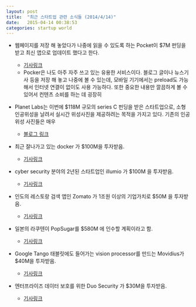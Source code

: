 ```yaml
---
layout: post
title:  "최근 스타트업 관련 소식들 (2014/4/14)"
date:   2015-04-14 00:38:53
categories: startup world
---
```


- 웹페이지를 저장 해 놓았다가 나중에 읽을 수 있도록 하는 Pocket이 $7M 펀딩을 받고 최신 앱으로 업데이트 했다고 한다. 
	- [기사링크](http://venturebeat.com/2015/04/14/pocket-raises-7-million-and-launches-a-new-responsive-web-app-to-help-you-read-things-later/)
	- Pocker은 나도 아주 자주 쓰고 있는 유용한 서비스이다. 블로그 글이나 뉴스기사 등을 저장 해 놓고 나중에 볼 수 있는데, 모바일 기기에서는 preload도 가능해서 인터넷 연결이 없이도 사용 가능하다. 또한 중요한 내용만 깔끔하게 볼 수 있어서 컨텐츠 소비를 하는 데 굉장히 


- Planet Labs는 이번에 $118M 규모의 series C 펀딩을 받은 스타트업으로, 소형 인공위성을 날려서 실시간 위성사진을 제공하려는 목적을 가지고 있다. 기존의 인공위성 사진들은 매우
	- [블로그 링크](https://www.planet.com/pulse/)

- 최근 잘나가고 있는 docker 가 $100M을 투자받음.
	- [기사링크](http://bits.blogs.nytimes.com/2015/04/14/docker-raises-another-95-million-in-funding/?_r=0)

- cyber security 분야의 2년된 스타트업인 illumio 가 $100M 을 투자받음.
	- [기사링크](http://fortune.com/2015/04/14/security-startup-illumio-raises-100-million/)

- 인도의 레스토랑 검색 앱인 Zomato 가 1조원 이상의 기업가치로 $50M 을 투자받음.
	- [기사링크](http://techcrunch.com/2015/04/14/zomato-50m-maplepos/)

- 일본의 라쿠텐이 PopSugar를 $580M 에 인수할 계획이라고 함.
	- [기사링크](http://techcrunch.com/2015/04/13/biginjapan/)

- Google Tango 태블릿에도 들어가는 vision processor를 만드는 Movidius가 $40M을 투자받음.
	- [기사링크](http://techcrunch.com/2015/04/14/movidius-raises-40m-to-bring-computer-visionto-mobile-devices/)  

- 엔터프라이즈 데이터 보호를 위한 Duo Security 가 $30M을 투자받음.
	- [기사링크](http://techcrunch.com/2015/04/14/duo-security-30m-redpoint/) 